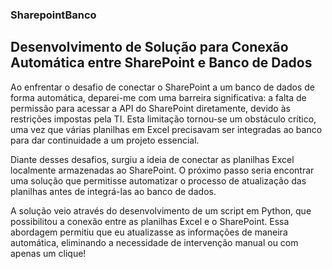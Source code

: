 ### SharepointBanco
## Desenvolvimento de Solução para Conexão Automática entre SharePoint e Banco de Dados

Ao enfrentar o desafio de conectar o SharePoint a um banco de dados de forma automática, deparei-me com uma barreira significativa: a falta de permissão para acessar a API do SharePoint diretamente, devido às restrições impostas pela TI. Esta limitação tornou-se um obstáculo crítico, uma vez que várias planilhas em Excel precisavam ser integradas ao banco para dar continuidade a um projeto essencial.

Diante desses desafios, surgiu a ideia de conectar as planilhas Excel localmente armazenadas ao SharePoint. O próximo passo seria encontrar uma solução que permitisse automatizar o processo de atualização das planilhas antes de integrá-las ao banco de dados.

A solução veio através do desenvolvimento de um script em Python, que possibilitou a conexão entre as planilhas Excel e o SharePoint. Essa abordagem permitiu que eu atualizasse as informações de maneira automática, eliminando a necessidade de intervenção manual ou com apenas um clique!
